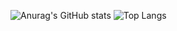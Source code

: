 ![Anurag's GitHub stats](https://github-readme-stats.vercel.app/api?username=act99&show_icons=true&theme=radical) 
![Top Langs](https://github-readme-stats.vercel.app/api/top-langs/?username=act99&hide=python&theme=tokyonight)
